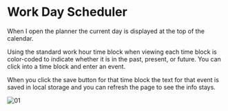 # Work Day Scheduler

When I open the planner the current day is displayed at the top of the calendar.

Using the standard work hour time block when viewing each time block is color-coded to indicate whether it is in the past, present, or future. You can click into a time block and enter an event.

When you click the save button for that time block the text for that event is saved in local storage and you can refresh the page to see the info stays.


![01](https://user-images.githubusercontent.com/94206317/152701684-3642136b-ebbb-47df-9598-f7f3b1858059.png)
